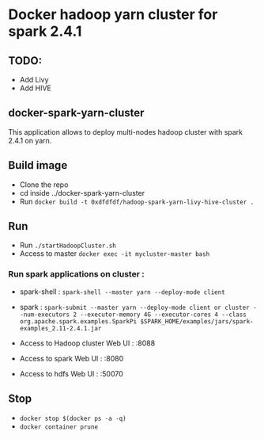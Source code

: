# Docker hadoop yarn cluster for spark 2.4.1

## TODO:
- Add Livy
- Add HIVE

## docker-spark-yarn-cluster 
This application allows to deploy multi-nodes hadoop cluster with spark 2.4.1 on yarn. 

## Build image
- Clone the repo 
- cd inside ../docker-spark-yarn-cluster 
- Run `docker build -t 0xdfdfdf/hadoop-spark-yarn-livy-hive-cluster .`

## Run  
- Run `./startHadoopCluster.sh`
- Access to master `docker exec -it mycluster-master bash`

### Run spark applications on cluster : 
- spark-shell : `spark-shell --master yarn --deploy-mode client`
- spark : `spark-submit --master yarn --deploy-mode client or cluster --num-executors 2 --executor-memory 4G --executor-cores 4 --class org.apache.spark.examples.SparkPi $SPARK_HOME/examples/jars/spark-examples_2.11-2.4.1.jar`

- Access to Hadoop cluster Web UI : <container ip>:8088 
- Access to spark Web UI : <container ip>:8080
- Access to hdfs Web UI : <container ip>:50070
  
## Stop 
- `docker stop $(docker ps -a -q)`
- `docker container prune`





